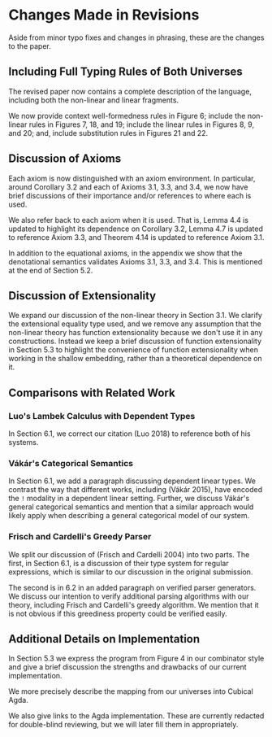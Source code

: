 # Changes Made in Revisions

Aside from minor typo fixes and changes in phrasing, these are the changes to
the paper.

## Including Full Typing Rules of Both Universes
The revised paper now contains a complete description of the language, including
both the non-linear and linear fragments.

We now provide context well-formedness rules in Figure 6; include the non-linear
rules in Figures 7, 18, and 19; include the linear rules in Figures
8, 9, and 20; and, include substitution rules in Figures 21 and 22.

## Discussion of Axioms
Each axiom is now distinguished with an axiom environment. 
In particular, around Corollary 3.2 and each of Axioms
3.1, 3.3, and 3.4, we now have brief discussions of their importance and/or
references to where each is used.

We also refer back to each
axiom when it is used. That is, Lemma 4.4 is
updated to highlight its dependence on Corollary 3.2, Lemma 4.7 is updated to
reference Axiom 3.3, and Theorem 4.14 is updated to reference Axiom 3.1.

In addition to the equational axioms, in the appendix we show that the
denotational semantics validates Axioms 3.1, 3.3, and 3.4. This is mentioned at
the end of Section 5.2.

## Discussion of Extensionality
We expand our discussion of the non-linear theory in Section 3.1. We clarify the
extensional equality type used, and we remove any assumption that the non-linear
theory has function extensionality because we don't use it in any
constructions. Instead we keep a brief discussion of function extensionality in Section
5.3 to highlight the convenience of function extensionality when working in the
shallow embedding, rather than a theoretical dependence on it.

## Comparisons with Related Work

### Luo's Lambek Calculus with Dependent Types
In Section 6.1, we correct our citation (Luo 2018) to reference both of his systems.

### Vákár's Categorical Semantics 
In Section 6.1, we add a paragraph discussing dependent linear types. We
contrast the way that different works, including (Vákár 2015), have encoded the `!` modality in a
dependent linear setting. Further, we discuss Vákár's general categorical
semantics and mention that a similar approach would likely apply when describing
a general categorical model of our system.

### Frisch and Cardelli's Greedy Parser
We split our discussion of (Frisch and Cardelli 2004) into two parts. The first,
in Section 6.1,
is a discussion of their type system for regular expressions, which is similar
to our discussion in the original submission.

The second is in 6.2 in an added paragraph on verified parser generators. We
discuss our intention to verify additional parsing algorithms with our theory,
including Frisch
and Cardelli's greedy algorithm. We mention that it is not obvious if this
greediness property could be verified easily.

## Additional Details on Implementation
In Section 5.3 we express the program from Figure 4 in our combinator style and
give a brief discussion the strengths and drawbacks of our current
implementation.

We more precisely describe the mapping from our universes into Cubical Agda.

We also give links to the Agda implementation. These are currently redacted for
double-blind reviewing, but we will later fill them in appropriately. 



